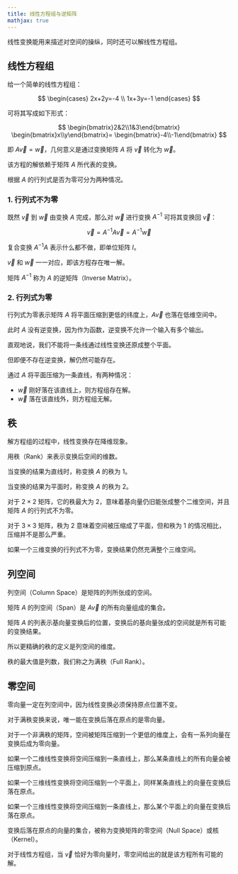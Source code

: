 ```yaml
---
title: 线性方程组与逆矩阵
mathjax: true
---
```


线性变换能用来描述对空间的操纵，同时还可以解线性方程组。

## 线性方程组

给一个简单的线性方程组：

$$
\begin{cases}
2x+2y=-4 \\
1x+3y=-1
\end{cases}
$$

可将其写成如下形式：

$$
\begin{bmatrix}2&2\\1&3\end{bmatrix}
\begin{bmatrix}x\\y\end{bmatrix}=
\begin{bmatrix}-4\\-1\end{bmatrix}
$$

即 $A\vec{v}=\vec{w}$，几何意义是通过变换矩阵 $A$ 将 $\vec{v}$ 转化为 $\vec{w}$。

该方程的解依赖于矩阵 $A$ 所代表的变换。

根据 $A$ 的行列式是否为零可分为两种情况。

### 1. 行列式不为零

既然 $\vec{v}$ 到 $\vec{w}$ 由变换 $A$ 完成，那么对 $\vec{w}$ 进行变换 $A^{-1}$ 可将其变换回 $\vec{v}$：

$$
\vec{v} = A^{-1}A\vec{v}=A^{-1}\vec{w}
$$

复合变换 $A^{-1}A$ 表示什么都不做，即单位矩阵 $I$。

$\vec{v}$ 和 $\vec{w}$ 一一对应，即该方程存在唯一解。

矩阵 $A^{-1}$ 称为 $A$ 的逆矩阵（Inverse Matrix）。

### 2. 行列式为零

行列式为零表示矩阵 $A$ 将平面压缩到更低的纬度上，$A\vec{v}$ 也落在低维空间中。

此时 $A$ 没有逆变换，因为作为函数，逆变换不允许一个输入有多个输出。

直观地说，我们不能将一条线通过线性变换还原成整个平面。

但即便不存在逆变换，解仍然可能存在。

通过 $A$ 将平面压缩为一条直线，有两种情况：

- $\vec{w}$ 刚好落在该直线上，则方程组存在解。
- $\vec{w}$ 落在该直线外，则方程组无解。

## 秩

解方程组的过程中，线性变换存在降维现象。

用秩（Rank）来表示变换后空间的维数。

当变换的结果为直线时，称变换 $A$ 的秩为 1。

当变换的结果为平面时，称变换 $A$ 的秩为 2。

对于 $2\times 2$ 矩阵，它的秩最大为 2，意味着基向量仍旧能张成整个二维空间，并且矩阵 $A$ 的行列式不为零。

对于 $3\times 3$ 矩阵，秩为 2 意味着空间被压缩成了平面，但和秩为 1 的情况相比，压缩并不是那么严重。

如果一个三维变换的行列式不为零，变换结果仍然充满整个三维空间。

## 列空间

列空间（Column Space）是矩阵的列所张成的空间。

矩阵 $A$ 的列空间（Span）是 $A\vec{v}$ 的所有向量组成的集合。

矩阵 $A$ 的列表示基向量变换后的位置，变换后的基向量张成的空间就是所有可能的变换结果。

所以更精确的秩的定义是列空间的维度。

秩的最大值是列数，我们称之为满秩（Full Rank）。

## 零空间

零向量一定在列空间中，因为线性变换必须保持原点位置不变。

对于满秩变换来说，唯一能在变换后落在原点的是零向量。

对于一个非满秩的矩阵，空间被矩阵压缩到一个更低的维度上，会有一系列向量在变换后成为零向量。

如果一个二维线性变换将空间压缩到一条直线上，那么某条直线上的所有向量会被压缩到原点。

如果一个三维线性变换将空间压缩到一个平面上，同样某条直线上的向量在变换后落在原点。

如果一个三维线性变换将空间压缩到一条直线上，那么某个平面上的向量在变换后落在原点。

变换后落在原点的向量的集合，被称为变换矩阵的零空间（Null Space）或核（Kernel）。

对于线性方程组，当 $\vec{v}$ 恰好为零向量时，零空间给出的就是该方程所有可能的解。